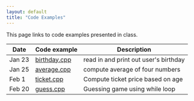 ```yaml
---
layout: default
title: "Code Examples"
---
```


This page links to code examples presented in class.

Date | Code example | Description
---- | ------------ | -----------
Jan 23 | [birthday.cpp](birthday.cpp) | read in and print out user's birthday
Jan 25 | [average.cpp](average.cpp) | compute average of four numbers
Feb 1 | [ticket.cpp](ticket.cpp) | Compute ticket price based on age
Feb 20 | [guess.cpp](guess.cpp) | Guessing game using while loop
